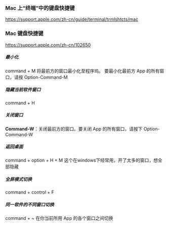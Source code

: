 
### Mac 上“终端”中的键盘快捷键
https://support.apple.com/zh-cn/guide/terminal/trmlshtcts/mac

### Mac 键盘快捷键
https://support.apple.com/zh-cn/102650


##### 最小化
command + M   将最前方的窗口最小化至程序坞。
要最小化最前方 App 的所有窗口，请按 Option-Command-M
##### 隐藏当前软件窗口
command + H
##### 关闭窗口
**Command-W**：关闭最前方的窗口。要关闭 App 的所有窗口，请按下 Option-Command-W
##### 返回桌面
command + option + H + M
这个在windows下经常用，开了太多的窗口，想全部隐藏
##### 全屏模式切换
command + control + F
##### 同一软件的不同窗口切换
command + ~
在你当前所用 App 的各个窗口之间切换
##### 

##### 
